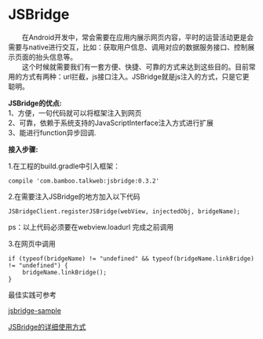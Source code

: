 # JSBridge

　　在Android开发中，常会需要在应用内展示网页内容，平时的运营活动更是会需要与native进行交互，比如：获取用户信息、调用对应的数据服务接口、控制展示页面的抬头信息等。<br/>
　　这个时候就需要我们有一套方便、快捷、可靠的方式来达到这些目的。目前常用的方式有两种：url拦截，js接口注入。JSBridge就是js注入的方式，只是它更聪明。

**JSBridge的优点:**   
    1、方便，一句代码就可以将框架注入到网页  
    2、可靠，依赖于系统支持的JavaScriptInterface注入方式进行扩展  
    3、能进行function异步回调.  

**接入步骤:**    

1.在工程的build.gradle中引入框架：
  
    compile 'com.bamboo.talkweb:jsbridge:0.3.2'
   
2.在需要注入JSBridge的地方加入以下代码  
  
    JSBridgeClient.registerJSBridge(webView, injectedObj, bridgeName);
 
  ps：以上代码必须要在webview.loadurl 完成之前调用 
  
3.在网页中调用    
  
    if (typeof(bridgeName) != "undefined" && typeof(bridgeName.linkBridge) != "undefined") { 
        bridgeName.linkBridge(); 
    } 
  
    
最佳实践可参考

[jsbridge-sample](https://github.com/kerwinT/JSBridge/tree/dev/jsbridge-sample)

[JSBridge的详细使用方式](https://github.com/kerwinT/JSBridge/wiki)